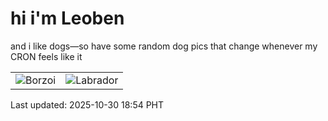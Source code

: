 # hi i'm Leoben

and i like dogs—so have some random dog pics that change whenever my CRON feels like it

|  |  |
|--------|----------|
| ![Borzoi](https://random-dog-vercel.vercel.app/api/random-borzoi?v=1761821647) | ![Labrador](https://random-dog-vercel.vercel.app/api/random-labrador?v=1761821647) |

Last updated: 2025-10-30 18:54 PHT
